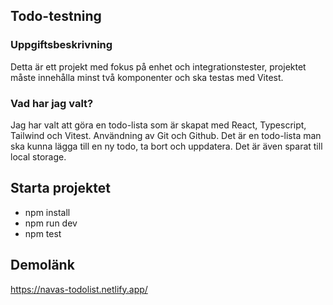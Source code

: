 ## Todo-testning

### Uppgiftsbeskrivning

Detta är ett projekt med fokus på enhet och integrationstester, projektet måste innehålla minst två komponenter och ska testas med Vitest.

### Vad har jag valt?

Jag har valt att göra en todo-lista som är skapat med React, Typescript, Tailwind och Vitest. Användning av Git och Github. Det är en todo-lista man ska kunna lägga till en ny todo, ta bort och uppdatera. Det är även sparat till local storage.

## Starta projektet

- npm install
- npm run dev
- npm test

## Demolänk

https://navas-todolist.netlify.app/
